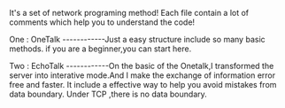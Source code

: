 It's a set of network programing method!
Each file contain a lot of comments which help you to understand the code!

One : OneTalk
------------Just a easy structure include so many basic methods.
            if you are a beginner,you can start here.
     
Two : EchoTalk
------------On the basic of the Onetalk,I transformed the server into interative mode.And I make the exchange of information error free and faster.
            It include a effective way to help you avoid mistakes from data boundary. Under TCP ,there is no data boundary.
